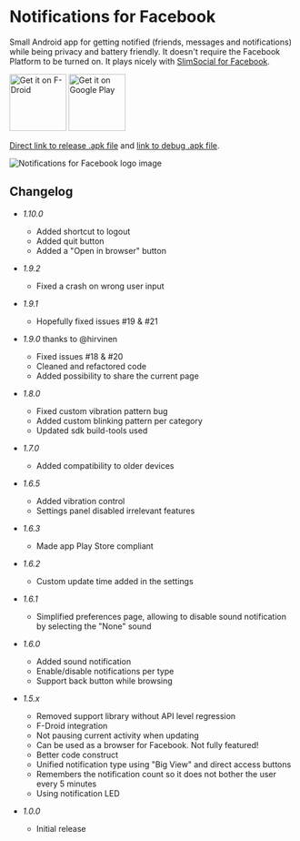 # Notifications for Facebook

Small Android app for getting notified (friends, messages and notifications) while being privacy and battery friendly. It doesn't require the Facebook Platform to be turned on. It plays nicely with [SlimSocial for Facebook](https://f-droid.org/repository/browse/?fdfilter=SlimSOcial&fdid=it.rignanese.leo.slimfacebook).

<a href="https://f-droid.org/packages/org.surrel.facebooknotifications" target="_blank">
<img src="https://f-droid.org/badge/get-it-on.png" alt="Get it on F-Droid" height="100"/></a>
<a href="https://play.google.com/store/apps/details?id=org.surrel.facebooknotifications.gplay" target="_blank">
<img src="https://play.google.com/intl/en_us/badges/images/generic/en-play-badge.png" alt="Get it on Google Play" height="100"/></a>

[Direct link to release .apk file](https://raw.githubusercontent.com/gsurrel/FacebookNotifications/master/FacebookNotifications-release.apk) and [link to debug .apk file](https://raw.githubusercontent.com/gsurrel/FacebookNotifications/master/FacebookNotifications-debug.apk).

![Notifications for Facebook logo image](https://raw.githubusercontent.com/gsurrel/FacebookNotifications/master/app/src/main/ic_launcher-web.png)

## Changelog

* _1.10.0_
   * Added shortcut to logout
   * Added quit button
   * Added a "Open in browser" button

* _1.9.2_
   * Fixed a crash on wrong user input

* _1.9.1_
   * Hopefully fixed issues #19 & #21

* _1.9.0_ thanks to @hirvinen
   * Fixed issues #18 & #20
   * Cleaned and refactored code
   * Added possibility to share the current page

* _1.8.0_
   * Fixed custom vibration pattern bug
   * Added custom blinking pattern per category
   * Updated sdk build-tools used

* _1.7.0_
   * Added compatibility to older devices

* _1.6.5_
   * Added vibration control
   * Settings panel disabled irrelevant features

* _1.6.3_
   * Made app Play Store compliant

* _1.6.2_
   * Custom update time added in the settings

* _1.6.1_
   * Simplified preferences page, allowing to disable sound notification by selecting the "None" sound

* _1.6.0_
    * Added sound notification
    * Enable/disable notifications per type
    * Support back button while browsing

* _1.5.x_
    * Removed support library without API level regression
    * F-Droid integration
    * Not pausing current activity when updating
    * Can be used as a browser for Facebook. Not fully featured!
    * Better code construct
    * Unified notification type using "Big View" and direct access buttons
    * Remembers the notification count so it does not bother the user every 5 minutes
    * Using notification LED

* _1.0.0_
    * Initial release
